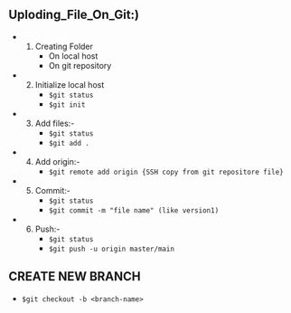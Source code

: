 ## Uploding_File_On_Git:)

- 1. Creating Folder
        - On local host
        - On git repository

- 2. Initialize local host
        - ```$git status```
        - ```$git init```

- 3. Add files:-
        - ```$git status```
        - ```$git add .```

- 4. Add origin:-
        - ```$git remote add origin {SSH copy from git repositore file}```

- 5. Commit:-
        - ```$git status```
        - ```$git commit -m "file name" (like version1)```

- 6. Push:-
        - ```$git status```
        - ```$git push -u origin master/main```

## CREATE NEW BRANCH
- ```$git checkout -b <branch-name>```
